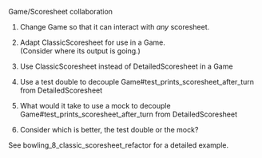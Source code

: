 Game/Scoresheet collaboration

1. Change Game so that it can interact with _any_ scoresheet.

1. Adapt ClassicScoresheet for use in a Game.    
      (Consider where its output is going.)

1. Use ClassicScoresheet instead of DetailedScoresheet in a Game

1. Use a test double to decouple Game#test_prints_scoresheet_after_turn 
     from DetailedScoresheet  

1. What would it take to use a mock to decouple Game#test_prints_scoresheet_after_turn 
    from DetailedScoresheet  

1. Consider which is better, the test double or the mock?


See bowling_8_classic_scoresheet_refactor for a detailed example.